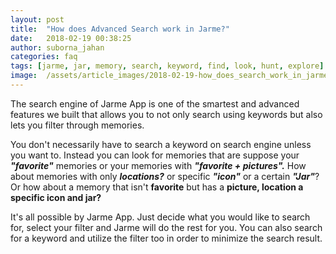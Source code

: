 ```yaml
---
layout: post
title:  "How does Advanced Search work in Jarme?"
date:   2018-02-19 00:38:25
author: suborna_jahan
categories: faq
tags: [jarme, jar, memory, search, keyword, find, look, hunt, explore]
image:  /assets/article_images/2018-02-19-how_does_search_work_in_jarme_app/cover.jpg
---
```


The search engine of Jarme App is one of the smartest and advanced features we built that allows you to not only search using keywords but also lets you filter through memories.

You don't necessarily have to search a keyword on search engine unless you want to. Instead you can look for memories that are suppose your ***"favorite"*** memories or your memories with ***"favorite + pictures".*** How about memories with only ***locations?*** or specific ***"icon"*** or a certain ***"Jar"***? Or how about a memory that isn't **favorite** but has a **picture, location a specific icon and jar?**

It's all possible by Jarme App. Just decide what you would like to search for, select your filter and Jarme will do the rest for you. You can also search for a keyword and utilize the filter too in order to minimize the search result.